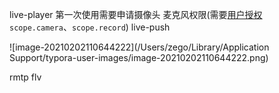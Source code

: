 live-player 第一次使用需要申请摄像头 麦克风权限(需要[用户授权](https://developers.weixin.qq.com/miniprogram/dev/framework/open-ability/authorize.html) `scope.camera`、`scope.record`)
live-push

![image-20210202110644222](/Users/zego/Library/Application Support/typora-user-images/image-20210202110644222.png)

rmtp flv

